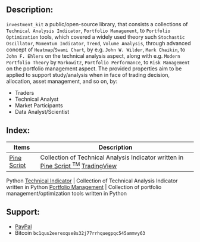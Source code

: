 <h2> Description: </h2>

`investment_kit` a public/open-source library, that consists a collections of `Technical Analysis Indicator`, `Portfolio Management`, to `Portfolio Optimization` tools, which covered a widely used theory such `Stochastic Oscillator`, `Momentum Indicator`, `Trend`, `Volume Analysis`, through advanced concept of `Heatmap`/`Swami Chart`, by e.g. `John W. Wilder`, `Mark Chaikin`, to `John F. Ehlers` on the technical analysis aspect, along with e.g. `Modern Portfolio Theory` by `Markowitz`, `Portfolio Performance`, to `Risk Management` on the portfolio management aspect. The provided properties aim to be applied to support study/analysis when in face of trading decision, allocation, asset management, and so on, by:

* Traders
* Technical Analyst
* Market Participants
* Data Analyst/Scientist


<h2> Index: </h2>

Items | Description
--- | ---
[Pine Script](https://github.com/palitojendthen/investment_kit/tree/main/pinescript) | Collection of Technical Analysis Indicator written in [Pine Script <sup>TM</sup>](https://www.tradingview.com/pine-script-docs/en/v5/Introduction.html) [TradingView](https://www.tradingview.com/)
Python
[Technical Indicator](https://github.com/palitojendthen/investment_kit/blob/main/python/technical_indicator.py) | Collection of Technical Analysis Indicator written in Python
[Portfolio Management](https://github.com/palitojendthen/investment_kit/blob/main/python/portfolio_management.py) | Collection of portfolio management/optimization tools written in Python


<h2> Support: </h2>

* [PayPal](https://paypal.me/pjendthen?country.x=ID&locale.x=en_US)
* Bitcoin ` bc1qus2eerexqse8s32j77rrhquegpqc545ammvy63 `



